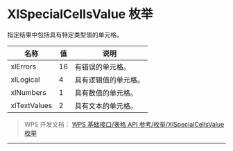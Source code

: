 # XlSpecialCellsValue 枚举

指定结果中包括具有特定类型值的单元格。

| 名称         | 值  | 说明                 |
|--------------|-----|----------------------|
| xlErrors     | 16  | 有错误的单元格。     |
| xlLogical    | 4   | 具有逻辑值的单元格。 |
| xlNumbers    | 1   | 具有数值的单元格。   |
| xlTextValues | 2   | 具有文本的单元格。   |

> WPS 开发文档： [WPS 基础接口/表格 API 参考/枚举/XlSpecialCellsValue 枚举](https://qn.cache.wpscdn.cn/encs/doc/office_v19/topics/WPS%20%E5%9F%BA%E7%A1%80%E6%8E%A5%E5%8F%A3/%E8%A1%A8%E6%A0%BC%20API%20%E5%8F%82%E8%80%83/%E6%9E%9A%E4%B8%BE/XlSpecialCellsValue%20%E6%9E%9A%E4%B8%BE.html)

------------------------------------------------------------------------

